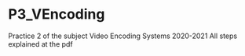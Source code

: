 # P3_VEncoding

Practice 2 of the subject Video Encoding Systems 2020-2021
All steps explained at the pdf 
